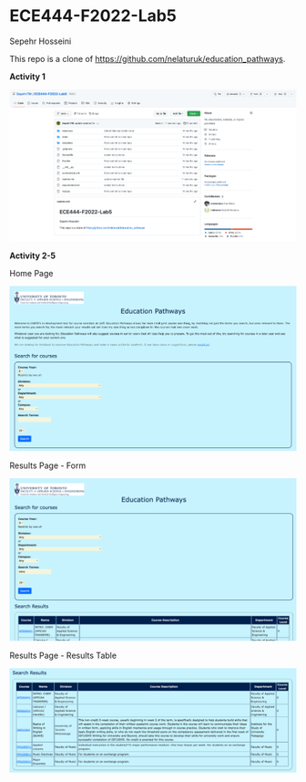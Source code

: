 # ECE444-F2022-Lab5

Sepehr Hosseini

This repo is a clone of https://github.com/nelaturuk/education_pathways.

**Activity 1**

![](Images/Activity1.png)

**Activity 2-5**

Home Page

![](Images/HomePage.png)

Results Page - Form

![](Images/Form.png)

Results Page - Results Table

![](Images/Results.png)
